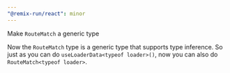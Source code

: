 ```yaml
---
"@remix-run/react": minor
---
```


Make `RouteMatch` a generic type

Now the `RouteMatch` type is a generic type that supports type inference. So just as you can do `useLoaderData<typeof loader>()`, now you can also do `RouteMatch<typeof loader>`.
